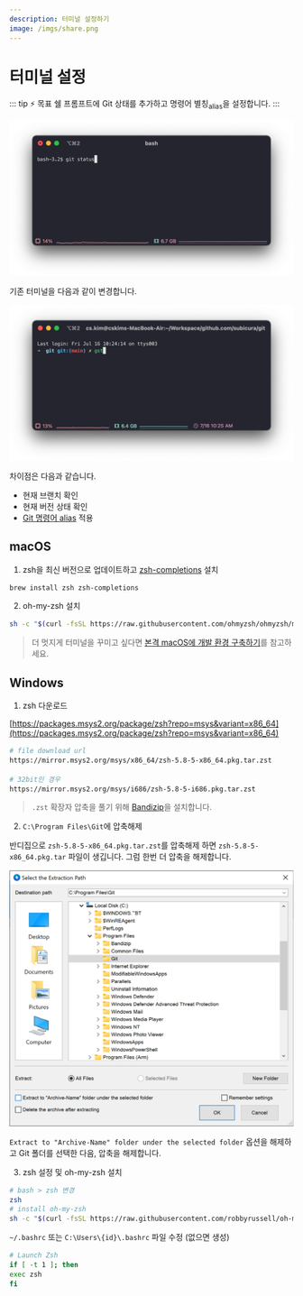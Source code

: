 ```yaml
---
description: 터미널 설정하기
image: /imgs/share.png
---
```


# 터미널 설정

::: tip ⚡️ 목표
쉘 프롬프트에 Git 상태를 추가하고 명령어 별칭<sub>alias</sub>을 설정합니다.
:::

<div style="text-align: center; margin-top: 15px">
  <img src="./imgs/terminal-setup/terminal-before.png" alt="terminal(before)" style="width: 640px; max-width: 100%" />
</div>

기존 터미널을 다음과 같이 변경합니다.

<div style="text-align: center; margin-top: 15px">
  <img src="./imgs/terminal-setup/terminal-after.png" alt="terminal(after)" style="width: 640px; max-width: 100%" />
</div>

차이점은 다음과 같습니다.

- 현재 브랜치 확인
- 현재 버전 상태 확인
- [Git 명령어 alias](https://github.com/ohmyzsh/ohmyzsh/blob/master/plugins/git/git.plugin.zsh) 적용

## macOS

1. zsh을 최신 버전으로 업데이트하고 [zsh-completions](https://github.com/zsh-users/zsh-completions) 설치

```sh
brew install zsh zsh-completions
```

2. oh-my-zsh 설치

```sh
sh -c "$(curl -fsSL https://raw.githubusercontent.com/ohmyzsh/ohmyzsh/master/tools/install.sh)"
```

> 더 멋지게 터미널을 꾸미고 싶다면 [본격 macOS에 개발 환경 구축하기](https://subicura.com/2017/11/22/mac-os-development-environment-setup.html)를 참고하세요.

## Windows

1. zsh 다운로드

[https://packages.msys2.org/package/zsh?repo=msys&variant=x86_64](https://packages.msys2.org/package/zsh?repo=msys&variant=x86_64)

```sh
# file download url
https://mirror.msys2.org/msys/x86_64/zsh-5.8-5-x86_64.pkg.tar.zst

# 32bit인 경우
https://mirror.msys2.org/msys/i686/zsh-5.8-5-i686.pkg.tar.zst
```

> `.zst` 확장자 압축을 풀기 위해 [Bandizip](http://www.bandisoft.com/bandizip/)을 설치합니다.

2. `C:\Program Files\Git`에 압축해제

반디집으로 `zsh-5.8-5-x86_64.pkg.tar.zst`를 압축해제 하면 `zsh-5.8-5-x86_64.pkg.tar` 파일이 생깁니다. 그럼 한번 더 압축을 해제합니다.

<div style="text-align: center; margin-top: 15px">
  <img src="./imgs/terminal-setup/windows-zsh.png" alt="zsh install" style="width: 600px; max-width: 100%" />
</div>

`Extract to "Archive-Name" folder under the selected folder` 옵션을 해제하고 Git 폴더를 선택한 다음, 압축을 해제합니다.

3. zsh 설정 및 oh-my-zsh 설치

```sh
# bash > zsh 변경
zsh
# install oh-my-zsh
sh -c "$(curl -fsSL https://raw.githubusercontent.com/robbyrussell/oh-my-zsh/master/tools/install.sh)"
```

`~/.bashrc` 또는 `C:\Users\{id}\.bashrc` 파일 수정 (없으면 생성)

```sh
# Launch Zsh
if [ -t 1 ]; then
exec zsh
fi
```
